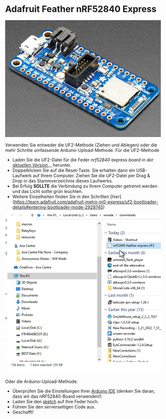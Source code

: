 # Adafruit Feather nRF52840 Express

![](<../../.gitbook/assets/image (2).png>)

Verwenden Sie entweder die UF2-Methode (Ziehen und Ablegen) oder die mehr Schritte umfassende Arduino-Upload-Methode.
Für die UF2-Methode

* Laden Sie die UF2-Datei für die Feder _nrf52840_ express _board in der_ [_aktuellen Version_](http://github.com/acecentre/relaykeys/releases/latest)__ herunter.
* Doppelklicken Sie auf die Reset-Taste. Sie erhalten dann ein USB-Laufwerk auf Ihrem Computer. Ziehen Sie die UF2-Datei per Drag & Drop in das Stammverzeichnis dieses Laufwerks.
* Bei Erfolg **SOLLTE** die Verbindung zu Ihrem Computer getrennt werden und das Licht sollte grün leuchten.
* Weitere Einzelheiten finden Sie in den Schritten [hier] (https://learn.adafruit.com/adafruit-metro-m0-express/uf2-bootloader-details#entering-bootloader-mode-2929745)

![](../../.gitbook/assets/uf2drag-drop.gif)

Oder die Arduino-Upload-Methode.

* Überprüfen Sie die Einstellungen Ihrer [Arduino IDE](https://learn.adafruit.com/bluefruit-nrf52-feather-learning-guide/arduino-bsp-setup) (denken Sie daran, dass wir das nRF52840-Board verwenden!)
* Laden Sie den [sketch](../../../arduino/arduino_nRF52840/arduino_nRF52840.ino) auf Ihre Feder hoch.
* Führen Sie den serverseitigen Code aus.
* Geschafft!